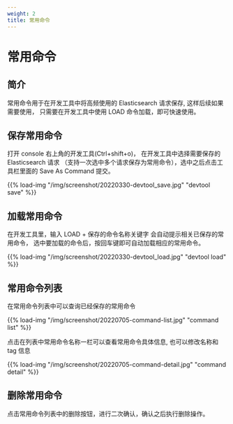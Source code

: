 ```yaml
---
weight: 2
title: 常用命令
---
```


# 常用命令

## 简介

常用命令用于在开发工具中将高频使用的 Elasticsearch 请求保存, 这样后续如果需要使用，
只需要在开发工具中使用 LOAD 命令加载，即可快速使用。

## 保存常用命令

打开 console 右上角的开发工具(Ctrl+shift+o)， 在开发工具中选择需要保存的 Elasticsearch 请求
（支持一次选中多个请求保存为常用命令），选中之后点击工具栏里面的 Save As Command 提交。

{{% load-img "/img/screenshot/20220330-devtool_save.jpg" "devtool save" %}}

## 加载常用命令

在开发工具里，输入 LOAD + 保存的命令名称关键字 会自动提示相关已保存的常用命令，
选中要加载的命令后，按回车键即可自动加载相应的常用命令。

{{% load-img "/img/screenshot/20220330-devtool_load.jpg" "devtool load" %}}

## 常用命令列表

在常用命令列表中可以查询已经保存的常用命令

{{% load-img "/img/screenshot/20220705-command-list.jpg" "command list" %}}

点击在列表中常用命令名称一栏可以查看常用命令具体信息, 也可以修改名称和 tag 信息

{{% load-img "/img/screenshot/20220705-command-detail.jpg" "command detail" %}}

## 删除常用命令

点击常用命令列表中的删除按钮，进行二次确认，确认之后执行删除操作。
